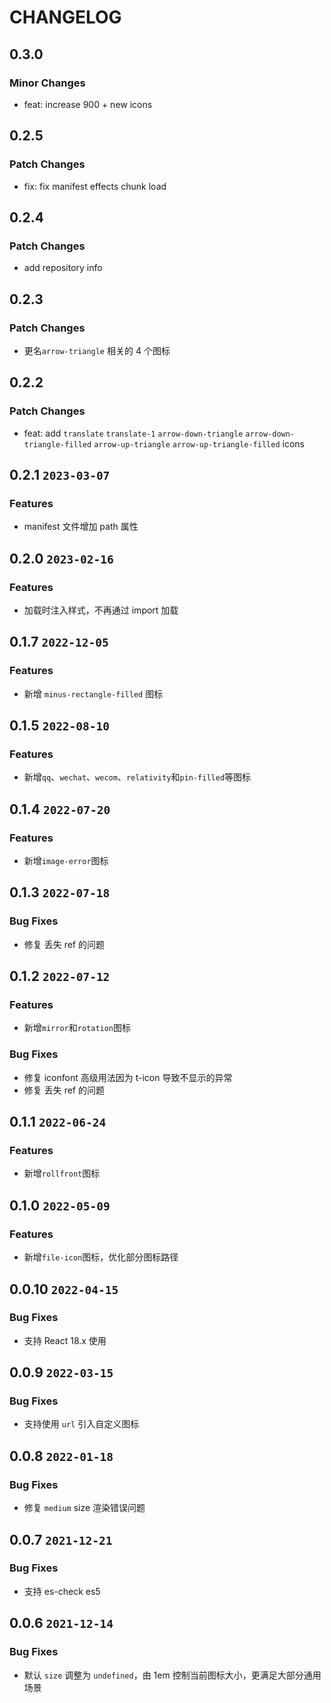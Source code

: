 # CHANGELOG

## 0.3.0

### Minor Changes

- feat: increase 900 + new icons

## 0.2.5

### Patch Changes

- fix: fix manifest effects chunk load

## 0.2.4

### Patch Changes

- add repository info

## 0.2.3

### Patch Changes

- 更名`arrow-triangle` 相关的 4 个图标

## 0.2.2

### Patch Changes

- feat: add `translate` `translate-1` `arrow-down-triangle` `arrow-down-triangle-filled` `arrow-up-triangle` `arrow-up-triangle-filled` icons

## 0.2.1 `2023-03-07`

### Features

- manifest 文件增加 path 属性

## 0.2.0 `2023-02-16`

### Features

- 加载时注入样式，不再通过 import 加载

## 0.1.7 `2022-12-05`

### Features

- 新增 `minus-rectangle-filled` 图标

## 0.1.5 `2022-08-10`

### Features

- 新增`qq`、`wechat`、`wecom`、`relativity`和`pin-filled`等图标

## 0.1.4 `2022-07-20`

### Features

- 新增`image-error`图标

## 0.1.3 `2022-07-18`

### Bug Fixes

- 修复 丢失 ref 的问题

## 0.1.2 `2022-07-12`

### Features

- 新增`mirror`和`rotation`图标

### Bug Fixes

- 修复 iconfont 高级用法因为 t-icon 导致不显示的异常
- 修复 丢失 ref 的问题

## 0.1.1 `2022-06-24`

### Features

- 新增`rollfront`图标

## 0.1.0 `2022-05-09`

### Features

- 新增`file-icon`图标，优化部分图标路径

## 0.0.10 `2022-04-15`

### Bug Fixes

- 支持 React 18.x 使用

## 0.0.9 `2022-03-15`

### Bug Fixes

- 支持使用 `url` 引入自定义图标

## 0.0.8 `2022-01-18`

### Bug Fixes

- 修复 `medium` size 渲染错误问题

## 0.0.7 `2021-12-21`

### Bug Fixes

- 支持 es-check es5

## 0.0.6 `2021-12-14`

### Bug Fixes

- 默认 `size` 调整为 `undefined`，由 1em 控制当前图标大小，更满足大部分通用场景
